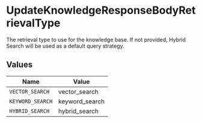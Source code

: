 # UpdateKnowledgeResponseBodyRetrievalType

The retrieval type to use for the knowledge base. If not provided, Hybrid Search will be used as a default query strategy.


## Values

| Name             | Value            |
| ---------------- | ---------------- |
| `VECTOR_SEARCH`  | vector_search    |
| `KEYWORD_SEARCH` | keyword_search   |
| `HYBRID_SEARCH`  | hybrid_search    |